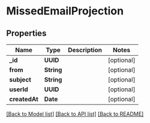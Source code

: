 # MissedEmailProjection

## Properties
Name | Type | Description | Notes
------------ | ------------- | ------------- | -------------
**_id** | **UUID** |  | [optional] 
**from** | **String** |  | [optional] 
**subject** | **String** |  | [optional] 
**userId** | **UUID** |  | [optional] 
**createdAt** | **Date** |  | [optional] 

[[Back to Model list]](../README#documentation-for-models) [[Back to API list]](../README#documentation-for-api-endpoints) [[Back to README]](../README)


